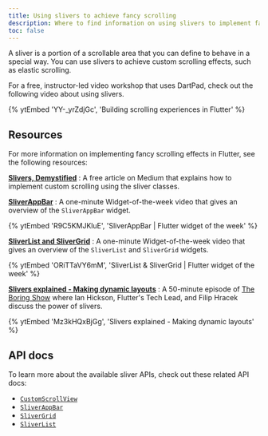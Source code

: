 ```yaml
---
title: Using slivers to achieve fancy scrolling
description: Where to find information on using slivers to implement fancy scrolling effects, like elastic scrolling, in Flutter.
toc: false
---
```


A sliver is a portion of a scrollable area that you
can define to behave in a special way.
You can use slivers to achieve custom scrolling effects,
such as elastic scrolling.

For a free, instructor-led video workshop that uses DartPad,
check out the following video about using slivers.

{% ytEmbed 'YY-_yrZdjGc', 'Building scrolling experiences in Flutter' %}

## Resources

For more information on implementing fancy scrolling effects
in Flutter, see the following resources:

**[Slivers, Demystified][]**
: A free article on Medium that
  explains how to implement custom scrolling
  using the sliver classes.

**[SliverAppBar][sliver-app-bar-video]**
: A one-minute Widget-of-the-week
  video that gives an overview of the
  `SliverAppBar` widget.

  {% ytEmbed 'R9C5KMJKluE', 'SliverAppBar | Flutter widget of the week' %}

**[SliverList and SliverGrid][]**
: A one-minute Widget-of-the-week
  video that gives an overview of the `SliverList`
  and `SliverGrid` widgets.

  {% ytEmbed 'ORiTTaVY6mM', 'SliverList & SliverGrid | Flutter widget of the week' %}

**[Slivers explained - Making dynamic layouts][]**
: A 50-minute episode of [The Boring Show][]
  where Ian Hickson, Flutter's Tech Lead, and Filip Hracek
  discuss the power of slivers.

  {% ytEmbed 'Mz3kHQxBjGg', 'Slivers explained - Making dynamic layouts' %}

## API docs

To learn more about the available sliver APIs,
check out these related API docs:

* [`CustomScrollView`][]
* [`SliverAppBar`][]
* [`SliverGrid`][]
* [`SliverList`][]

[`CustomScrollView`]: {{site.api}}/flutter/widgets/CustomScrollView-class.html
[sliver-app-bar-video]: {{site.yt.watch}}?v=R9C5KMJKluE
[`SliverAppBar`]: {{site.api}}/flutter/material/SliverAppBar-class.html
[`SliverGrid`]: {{site.api}}/flutter/widgets/SliverGrid-class.html
[SliverList and SliverGrid]: {{site.yt.watch}}?v=ORiTTaVY6mM
[`SliverList`]: {{site.api}}/flutter/widgets/SliverList-class.html
[Slivers, DeMystified]: {{site.flutter-medium}}/slivers-demystified-6ff68ab0296f
[Slivers explained - Making dynamic layouts]: {{site.yt.watch}}?v=Mz3kHQxBjGg
[The Boring Show]: {{site.yt.playlist}}PLOU2XLYxmsIK0r_D-zWcmJ1plIcDNnRkK
